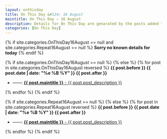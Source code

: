 ```yaml
---
layout: onthisday
title: On This Day &#124; 16 August
maintitle: On This Day — 16 August
description: Details for On This Day are genarated by the posts added to the website so the content is subject to changes/updates over time.
categories: [On This Day]
---
```


{% if site.categories.OnThisDay16August == null and site.categories.Repeat16August == null %}
<strong>Sorry no known details for today</strong>
{% endif %}

{% if site.categories.OnThisDay16August == null %}
{% else %}
{% for post in site.categories.OnThisDay16August reversed %}
<strong>{{ post.before }} {{ post.date | date: "%e %B %Y" }} {{ post.after }}</strong>
<ul>
<li> ——: <a href="{{ post.url }}"><strong>{{ post.maintitle }}</strong> - {{ post.post_description }}</a></li>
</ul>
{% endfor %}
{% endif %}

{% if site.categories.Repeat16August == null %}
{% else %}
{% for post in site.categories.Repeat16August reversed %}
<strong>{{ post.before }} {{ post.date | date: "%e %B %Y" }} {{ post.after }}</strong>
<ul>
<li> ——: <a href="{{ post.url }}"><strong>{{ post.maintitle }}</strong> - {{ post.post_description }}</a></li>
</ul>
{% endfor %}
{% endif %}
